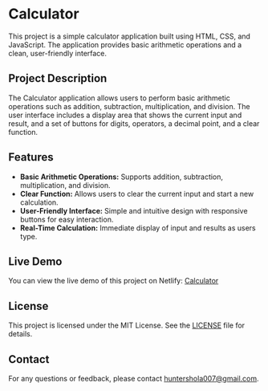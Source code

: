 # Calculator

This project is a simple calculator application built using HTML, CSS, and JavaScript. The application provides basic arithmetic operations and a clean, user-friendly interface.

## Project Description

The Calculator application allows users to perform basic arithmetic operations such as addition, subtraction, multiplication, and division. The user interface includes a display area that shows the current input and result, and a set of buttons for digits, operators, a decimal point, and a clear function.

## Features

- **Basic Arithmetic Operations:** Supports addition, subtraction, multiplication, and division.
- **Clear Function:** Allows users to clear the current input and start a new calculation.
- **User-Friendly Interface:** Simple and intuitive design with responsive buttons for easy interaction.
- **Real-Time Calculation:** Immediate display of input and results as users type.

## Live Demo

You can view the live demo of this project on Netlify:
[Calculator](https://ease-calculator.netlify.app/)

## License

This project is licensed under the MIT License. See the [LICENSE](LICENSE) file for details.

## Contact

For any questions or feedback, please contact [huntershola007@gmail.com](mailto:huntershola007@gmail.com).

